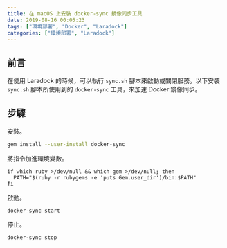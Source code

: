 ```yaml
---
title: 在 macOS 上安裝 docker-sync 鏡像同步工具
date: 2019-08-16 00:05:23
tags: ["環境部署", "Docker", "Laradock"]
categories: ["環境部署", "Laradock"]
---
```


## 前言

在使用 Laradock 的時候，可以執行 `sync.sh` 腳本來啟動或關閉服務。以下安裝 `sync.sh` 腳本所使用到的 `docker-sync` 工具，來加速 Docker 鏡像同步。

## 步驟

安裝。

```bash
gem install --user-install docker-sync
```

將指令加進環境變數。

```env
if which ruby >/dev/null && which gem >/dev/null; then
  PATH="$(ruby -r rubygems -e 'puts Gem.user_dir')/bin:$PATH"
fi
```

啟動。

```env
docker-sync start
```

停止。

```env
docker-sync stop
```

